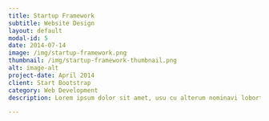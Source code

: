 ```yaml
---
title: Startup Framework
subtitle: Website Design
layout: default
modal-id: 5
date: 2014-07-14
image: /img/startup-framework.png
thumbnail: /img/startup-framework-thumbnail.png
alt: image-alt
project-date: April 2014
client: Start Bootstrap
category: Web Development
description: Lorem ipsum dolor sit amet, usu cu alterum nominavi lobortis. At duo novum diceret. Tantas apeirian vix et, usu sanctus postulant inciderint ut, populo diceret necessitatibus in vim. Cu eum dicam feugiat noluisse.

---
```

